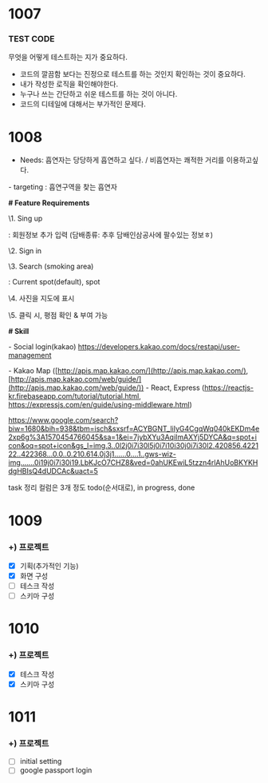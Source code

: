 # 1007

### TEST CODE
무엇을 어떻게 테스트하는 지가 중요하다.
- 코드의 깔끔함 보다는 진정으로 테스트를 하는 것인지 확인하는 것이 중요하다.
- 내가 작성한 로직을 확인해야한다.
- 누구나 쓰는 간단하고 쉬운 테스트를 하는 것이 아니다.
- 코드의 디테일에 대해서는 부가적인 문제다.

# 1008
- Needs: 흡연자는 당당하게 흡연하고 싶다. / 비흡연자는 쾌적한 거리를 이용하고싶다.

\- targeting : 흡연구역을 찾는 흡연자

**# Feature Requirements**

\1. Sing up

: 회원정보 추가 입력 (담배종류: 추후 담배인삼공사에 팔수있는 정보ㅎ)

\2. Sign in

\3. Search (smoking area)

: Current spot(default), spot

\4. 사진을 지도에 표시

\5. 클릭 시, 평점 확인 & 부여 가능

**#  Skill**

\- Social login(kakao)
https://developers.kakao.com/docs/restapi/user-management

\- Kakao Map 
([http://apis.map.kakao.com/](http://apis.map.kakao.com/), [http://apis.map.kakao.com/web/guide/](http://apis.map.kakao.com/web/guide/))
\- React, Express
(https://reactjs-kr.firebaseapp.com/tutorial/tutorial.html, https://expressjs.com/en/guide/using-middleware.html)

https://www.google.com/search?biw=1680&bih=938&tbm=isch&sxsrf=ACYBGNT_liIyG4CgqWq040kEKDm4e2xp6g%3A1570454766045&sa=1&ei=7jybXYu3AqiImAXYj5DYCA&q=spot+icon&oq=spot+icon&gs_l=img.3..0l2j0i7i30l5j0i7i10i30j0i7i30l2.420856.422122..422368...0.0..0.210.614.0j3j1......0....1..gws-wiz-img.......0i19j0i7i30i19.LbKJcO7CHZ8&ved=0ahUKEwiL5tzzn4rlAhUoBKYKHdgHBIsQ4dUDCAc&uact=5

task 정리
컬럼은 3개 정도
todo(순서대로), in progress, done

# 1009
### +) 프로젝트 
- [x] 기획(추가적인 기능)
- [x] 화면 구성
- [ ] 테스크 작성
- [ ] 스키마 구성

# 1010
### +) 프로젝트 
- [x] 테스크 작성
- [x] 스키마 구성

# 1011
### +) 프로젝트 
- [ ] initial setting
- [ ] google passport login